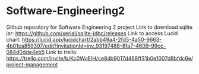 # Software-Engineering2
Github repository for Software Engineering 2 project
Link to download sqlite jar: https://github.com/xerial/sqlite-jdbc/releases
Link to access Lucid chart: https://lucid.app/lucidchart/2abb49a4-2fd5-4a50-9663-4b01ca859397/edit?invitationId=inv_93197488-8fa7-4609-99cc-084d0dde4eb5
Link to trello: https://trello.com/invite/b/Kc0WqEIH/ce8db9017d468ff31b0e1007d8bfdc6e/project-management
